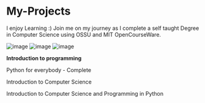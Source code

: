 # My-Projects
I enjoy Learning :)
Join me on my journey as I complete a self taught Degree in Computer Science using OSSU and MIT OpenCourseWare.


![image](https://user-images.githubusercontent.com/81544381/124405483-0f0b2980-dd3f-11eb-8a74-a62c4b8f7741.png)
![image](https://user-images.githubusercontent.com/81544381/176059894-ea921e6f-2893-45cb-8773-579259600349.png)
![image](https://user-images.githubusercontent.com/81544381/191139619-965ee78d-d444-4e3b-8e6a-d4ca800e2fac.png)


**Introduction to programming**

Python for everybody - Complete 

Introduction to Computer Science

Introduction to Computer Science and Programming in Python
